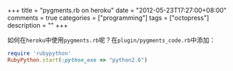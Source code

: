 +++
title = "pygments.rb on heroku"
date = "2012-05-23T17:27:00+08:00"
comments = true
categories = ["programming"]
tags = ["octopress"]
description = ""
+++


如何在`heroku`中使用`pygments.rb`呢？在`plugin/pygments_code.rb`中添加：

```ruby
require 'rubypython'
RubyPython.start(:python_exe => "python2.6")
```
<!--more-->